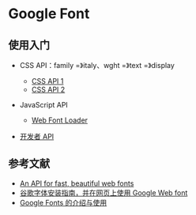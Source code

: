 # Google Font

## 使用入门

- CSS API：family =》italy、wght =》text =》display

  - [CSS API 1](https://developers.google.com/fonts/docs/getting_started)
  - [CSS API 2](https://developers.google.com/fonts/docs/css2)

- JavaScript API

  - [Web Font Loader](https://github.com/typekit/webfontloader)

- [开发者 API](https://developers.google.com/fonts/docs/developer_api)

## 参考文献

- [An API for fast, beautiful web fonts](https://web.dev/api-for-fast-beautiful-web-fonts/)
- [谷歌字体安装指南，并在网页上使用 Google Web font](https://www.shejidaren.com/using-google-web-fonts.html)
- [Google Fonts 的介绍与使用 ](https://www.cnblogs.com/milly/archive/2013/05/10/google-fonts.html)
